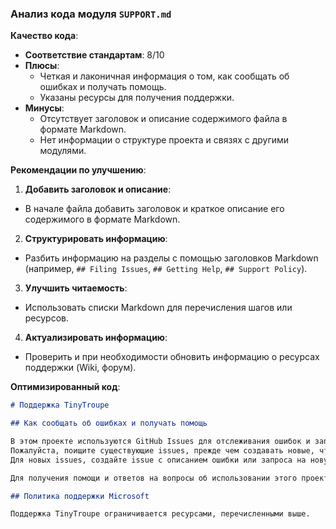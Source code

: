 ### **Анализ кода модуля `SUPPORT.md`**

**Качество кода**:
- **Соответствие стандартам**: 8/10
- **Плюсы**:
    - Четкая и лаконичная информация о том, как сообщать об ошибках и получать помощь.
    - Указаны ресурсы для получения поддержки.
- **Минусы**:
    - Отсутствует заголовок и описание содержимого файла в формате Markdown.
    - Нет информации о структуре проекта и связях с другими модулями.

**Рекомендации по улучшению**:

1.  **Добавить заголовок и описание**:

*   В начале файла добавить заголовок и краткое описание его содержимого в формате Markdown.

2.  **Структурировать информацию**:

*   Разбить информацию на разделы с помощью заголовков Markdown (например, `## Filing Issues`, `## Getting Help`, `## Support Policy`).

3.  **Улучшить читаемость**:

*   Использовать списки Markdown для перечисления шагов или ресурсов.

4.  **Актуализировать информацию**:

*   Проверить и при необходимости обновить информацию о ресурсах поддержки (Wiki, форум).

**Оптимизированный код**:

```markdown
# Поддержка TinyTroupe

## Как сообщать об ошибках и получать помощь

В этом проекте используются GitHub Issues для отслеживания ошибок и запросов на новые функции.
Пожалуйста, поищите существующие issues, прежде чем создавать новые, чтобы избежать дублирования.
Для новых issues, создайте issue с описанием ошибки или запроса на новую функцию.

Для получения помощи и ответов на вопросы об использовании этого проекта, пожалуйста, обратитесь к нашей Wiki или напишите на нашем форуме обсуждений, оба находятся здесь, на GitHub.

## Политика поддержки Microsoft

Поддержка TinyTroupe ограничивается ресурсами, перечисленными выше.